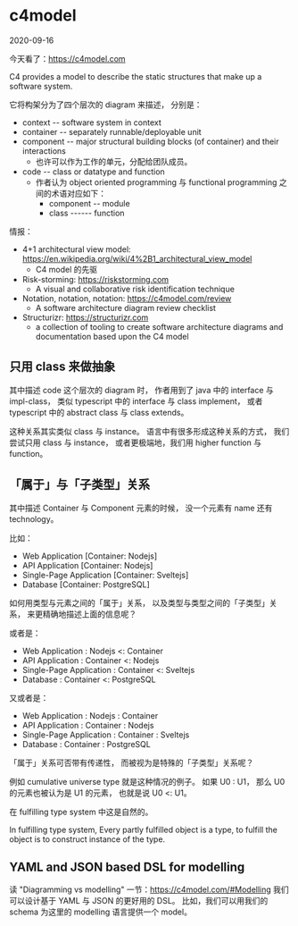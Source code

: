 # c4model

2020-09-16

今天看了：https://c4model.com

C4 provides a model to describe the static structures that make up a software system.

它将构架分为了四个层次的 diagram 来描述，
分别是：
- context -- software system in context
- container -- separately runnable/deployable unit
- component -- major structural building blocks (of container) and their interactions
  - 也许可以作为工作的单元，分配给团队成员。
- code -- class or datatype and function
  - 作者认为 object oriented programming
    与 functional programming 之间的术语对应如下：
    - component -- module
    - class ------ function

情报：
- 4+1 architectural view model: https://en.wikipedia.org/wiki/4%2B1_architectural_view_model
  - C4 model 的先驱
- Risk-storming: https://riskstorming.com
  - A visual and collaborative risk identification technique
- Notation, notation, notation: https://c4model.com/review
  - A software architecture diagram review checklist
- Structurizr: https://structurizr.com
  - a collection of tooling to create software architecture diagrams and documentation
    based upon the C4 model

## 只用 class 来做抽象

其中描述 code 这个层次的 diagram 时，
作者用到了 java 中的 interface 与 impl-class，
类似 typescript 中的 interface 与 class implement，
或者 typescript 中的 abstract class 与 class extends。

这种关系其实类似 class 与 instance。
语言中有很多形成这种关系的方式，
我们尝试只用 class 与 instance，
或者更极端地，我们用 higher function 与 function。

## 「属于」与「子类型」关系

其中描述 Container 与 Component 元素的时候，
没一个元素有 name 还有 technology。

比如：
- Web Application [Container: Nodejs]
- API Application [Container: Nodejs]
- Single-Page Application [Container: Sveltejs]
- Database [Container: PostgreSQL]

如何用类型与元素之间的「属于」关系，
以及类型与类型之间的「子类型」关系，
来更精确地描述上面的信息呢？

或者是：
- Web Application : Nodejs <: Container
- API Application : Container <: Nodejs
- Single-Page Application : Container <: Sveltejs
- Database : Container <: PostgreSQL

又或者是：
- Web Application : Nodejs : Container
- API Application : Container : Nodejs
- Single-Page Application : Container : Sveltejs
- Database : Container : PostgreSQL

「属于」关系可否带有传递性，
而被视为是特殊的「子类型」关系呢？

例如 cumulative universe type 就是这种情况的例子。
如果 U0 : U1，
那么 U0 的元素也被认为是 U1 的元素，
也就是说 U0 <: U1。

在 fulfilling type system 中这是自然的。

In fulfilling type system,
Every partly fulfilled object is a type,
to fulfill the object is to construct instance of the type.

## YAML and JSON based DSL for modelling

读 "Diagramming vs modelling" 一节：https://c4model.com/#Modelling
我们可以设计基于 YAML 与 JSON 的更好用的 DSL。
比如，我们可以用我们的 schema 为这里的 modelling 语言提供一个 model。
